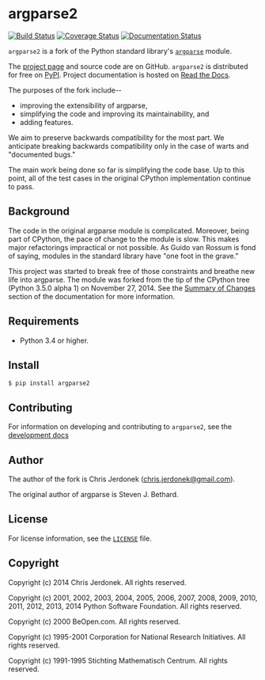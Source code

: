 argparse2
=========

[![Build Status](https://travis-ci.org/cjerdonek/python-argparse.svg?branch=master)](https://travis-ci.org/cjerdonek/python-argparse)
[![Coverage Status](https://img.shields.io/coveralls/cjerdonek/python-argparse.svg)](https://coveralls.io/r/cjerdonek/python-argparse?branch=master)
[![Documentation Status](https://readthedocs.org/projects/argparse2/badge/?version=latest)](https://readthedocs.org/projects/argparse2/?badge=latest)


`argparse2` is a fork of the Python standard library's [`argparse`][argparse]
module.

The [project page][argparse2_github] and source code are on GitHub.
``argparse2`` is distributed for free on [PyPI][argparse2_pypi].
Project documentation is hosted on [Read the Docs][argparse2_docs].

The purposes of the fork include--

* improving the extensibility of argparse,
* simplifying the code and improving its maintainability, and
* adding features.

We aim to preserve backwards compatibility for the most part.  We
anticipate breaking backwards compatibility only in the case of warts
and "documented bugs."

The main work being done so far is simplifying the code base.  Up to
this point, all of the test cases in the original CPython implementation
continue to pass.


Background
----------

The code in the original argparse module is complicated.  Moreover, being
part of CPython, the pace of change to the module is slow.  This
makes major refactorings impractical or not possible.
As Guido van Rossum is fond of saying, modules in the standard library
have "one foot in the grave."

This project was started to break free of those constraints and breathe
new life into argparse.  The module was forked from the tip of the
CPython tree (Python 3.5.0 alpha 1) on November 27, 2014.  See the
[Summary of Changes][argparse2_changelog] section of the documentation
for more information.


Requirements
------------

* Python 3.4 or higher.


Install
-------

    $ pip install argparse2


Contributing
------------

For information on developing and contributing to `argparse2`, see
the [development docs][argparse2_docs_dev]


Author
------

The author of the fork is Chris Jerdonek (<chris.jerdonek@gmail.com>).

The original author of argparse is Steven J. Bethard.


License
-------

For license information, see the [`LICENSE`](LICENSE) file.


Copyright
---------

Copyright (c) 2014 Chris Jerdonek.  All rights reserved.

Copyright (c) 2001, 2002, 2003, 2004, 2005, 2006, 2007, 2008, 2009, 2010,
2011, 2012, 2013, 2014 Python Software Foundation.  All rights reserved.

Copyright (c) 2000 BeOpen.com.  All rights reserved.

Copyright (c) 1995-2001 Corporation for National Research Initiatives.
All rights reserved.

Copyright (c) 1991-1995 Stichting Mathematisch Centrum.  All rights
reserved.


[argparse]: https://docs.python.org/library/argparse.html
[argparse2_changelog]: http://argparse2.readthedocs.org/en/latest/changelog.html
[argparse2_docs]: http://argparse2.readthedocs.org/en/latest/index.html
[argparse2_docs_dev]: http://argparse2.readthedocs.org/en/latest/developing.html
[argparse2_github]: https://github.com/cjerdonek/python-argparse
[argparse2_pypi]: https://pypi.python.org/pypi/argparse2
